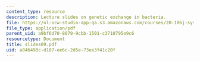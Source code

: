 ```yaml
---
content_type: resource
description: Lecture slides on genetic exchange in bacteria.
file: https://ol-ocw-studio-app-qa.s3.amazonaws.com/courses/20-106j-systems-microbiology-fall-2006/a846498cd107ee6c2d5e73ee3f41c20f_slides09.pdf
file_type: application/pdf
parent_uid: a9bf6d70-8079-9cbb-1501-c3710795e9c6
resourcetype: Document
title: slides09.pdf
uid: a846498c-d107-ee6c-2d5e-73ee3f41c20f
---
```

